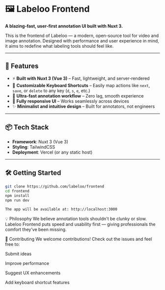 # 🖼️ Labeloo Frontend

**A blazing-fast, user-first annotation UI built with Nuxt 3.**

This is the frontend of Labeloo — a modern, open-source tool for video and image annotation. Designed with performance and user experience in mind, it aims to redefine what labeling tools should feel like.

---

## 🚀 Features

- ⚡ **Built with Nuxt 3 (Vue 3)** – Fast, lightweight, and server-rendered
- 🧠 **Customizable Keyboard Shortcuts** – Easily map actions like `next`, `save`, or `delete` to any key (`d`, `s`, `e`, etc.)
- 🎯 **Ultra-fast annotation workflow** – Zero lag, smooth experience
- 📱 **Fully responsive UI** – Works seamlessly across devices
- ✨ **Minimalist and intuitive design** – Built for annotators, not engineers

---

## 📦 Tech Stack

- **Framework**: Nuxt 3 (Vue 3)
- **Styling**: TailwindCSS
- **Deployment**: Vercel (or any static host)

---

## 🛠️ Getting Started

```bash
git clone https://github.com/labeloo/frontend
cd frontend
npm install
npm run dev

The app will be available at: http://localhost:3000

```

💡 Philosophy
We believe annotation tools shouldn't be clunky or slow.
Labeloo Frontend puts speed and usability first — giving professionals the comfort they’ve been missing.

🤝 Contributing
We welcome contributions!
Check out the issues and feel free to:

Submit ideas

Improve performance

Suggest UX enhancements

Add keyboard shortcut features


